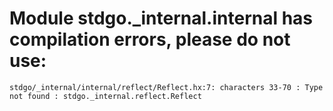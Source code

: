 # Module stdgo._internal.internal has compilation errors, please do not use:
```
stdgo/_internal/internal/reflect/Reflect.hx:7: characters 33-70 : Type not found : stdgo._internal.reflect.Reflect

```

